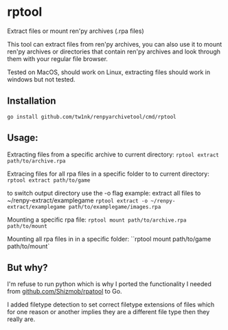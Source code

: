# rptool
Extract files or mount ren'py archives (.rpa files)

This tool can extract files from ren'py archives, you can also use it to mount ren'py archives or directories that contain ren'py archives and look through them with your regular file browser.

Tested on MacOS, should work on Linux, extracting files should work in windows but not tested.

## Installation

`go install github.com/tw1nk/renpyarchivetool/cmd/rptool`

## Usage:

Extracting files from a specific archive to current directory:
`rptool extract path/to/archive.rpa`

Extracing files for all rpa files in a specific folder to to current directory:
`rptool extract path/to/game`

to switch output directory use the -o flag
example:
extract all files to ~/renpy-extract/examplegame
`rptool extract -o ~/renpy-extract/examplegame path/to/examplegame/images.rpa`


Mounting a specific rpa file:
`rptool mount path/to/archive.rpa path/to/mount`

Mounting all rpa files in in a specific folder:
``rptool mount path/to/game path/to/mount`

## But why?
I'm refuse to run python which is why I ported the functionality I needed from [github.com/Shizmob/rpatool](https://github.com/Shizmob/rpatool) to Go.

I added filetype detection to set correct filetype extensions of files which for one reason or another implies they are a different file type then they really are.